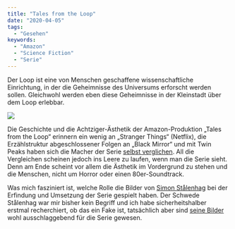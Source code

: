 ```yaml
---
title: "Tales from the Loop"
date: "2020-04-05"
tags:
  - "Gesehen"
keywords:
  - "Amazon"
  - "Science Fiction"
  - "Serie"
---
```


Der Loop ist eine von Menschen geschaffene wissenschaftliche Einrichtung, in der die Geheimnisse des Universums erforscht werden sollen. Gleichwohl werden eben diese Geheimnisse in der Kleinstadt über dem Loop erlebbar.

![](/img/8D9871C1-31DB-438B-BDBF-8AB26D099CA6.jpeg)

Die Geschichte und die Achtziger-Ästhetik der Amazon-Produktion „Tales from the Loop“ erinnern ein wenig an „Stranger Things“ (Netflix), die Erzählstruktur abgeschlossener Folgen an „Black Mirror“ und mit Twin Peaks haben sich die Macher der Serie [selbst verglichen](https://www.thewrap.com/tales-from-the-loop-premiere-anti-black-mirror-amazon-prime-video-nathaniel-halpern/). All die Vergleichen scheinen jedoch ins Leere zu laufen, wenn man die Serie sieht. Denn am Ende scheint vor allem die Ästhetik im Vordergrund zu stehen und die Menschen, nicht um Horror oder einen 80er-Soundtrack.

Was mich fasziniert ist, welche Rolle die Bilder von [Simon Stålenhag](https://www.simonstalenhag.se/) bei der Erfindung und Umsetzung der Serie gespielt haben. Der Schwede Stålenhag war mir bisher kein Begriff und ich habe sicherheitshalber erstmal recherchiert, ob das ein Fake ist, tatsächlich aber sind [seine Bilder](https://www.redbubble.com/de/people/simonstalenhag/shop) wohl ausschlaggebend für die Serie gewesen.
